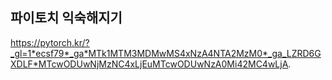 ## 파이토치 익숙해지기   
https://pytorch.kr/?_gl=1*ecsf79*_ga*MTk1MTM3MDMwMS4xNzA4NTA2MzM0*_ga_LZRD6GXDLF*MTcwODUwNjMzNC4xLjEuMTcwODUwNzA0Mi42MC4wLjA.
